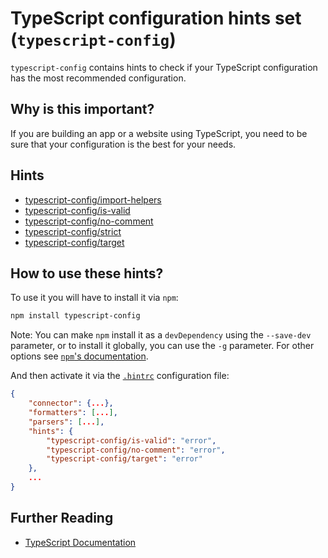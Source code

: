 # TypeScript configuration hints set (`typescript-config`)

`typescript-config` contains hints to check if your TypeScript configuration
has the most recommended configuration.

## Why is this important?

If you are building an app or a website using TypeScript, you
need to be sure that your configuration is the best for your needs.

## Hints

* [typescript-config/import-helpers][import-helpers]
* [typescript-config/is-valid][is-valid]
* [typescript-config/no-comment][no-comment]
* [typescript-config/strict][strict]
* [typescript-config/target][target]

## How to use these hints?

To use it you will have to install it via `npm`:

```bash
npm install typescript-config
```

Note: You can make `npm` install it as a `devDependency` using the `--save-dev`
parameter, or to install it globally, you can use the `-g` parameter. For
other options see
[`npm`'s documentation](https://docs.npmjs.com/cli/install).

And then activate it via the [`.hintrc`][hintrc]
configuration file:

```json
{
    "connector": {...},
    "formatters": [...],
    "parsers": [...],
    "hints": {
        "typescript-config/is-valid": "error",
        "typescript-config/no-comment": "error",
        "typescript-config/target": "error"
    },
    ...
}
```

## Further Reading

* [TypeScript Documentation][typescript docs]

<!-- Link labels: -->

[import-helpers]: ./docs/import-helpers.md
[is-valid]: ./docs/is-valid.md
[no-comment]: ./docs/no-comment.md
[hintrc]: https://webhint.io/docs/user-guide/further-configuration/hintrc-formats/
[strict]: ./docs/strict.md
[target]: ./docs/target.md
[typescript docs]: https://www.typescriptlang.org/docs/home.html
